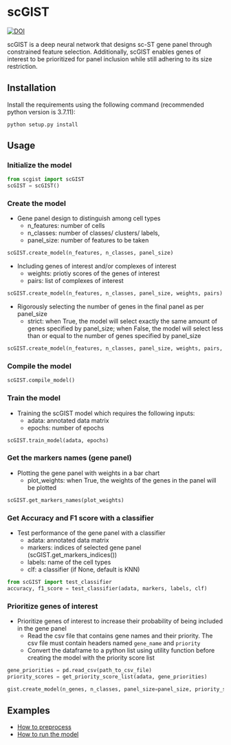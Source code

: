 # scGIST

[![DOI](https://zenodo.org/badge/540553394.svg)](https://zenodo.org/doi/10.5281/zenodo.10467038)

scGIST is a deep neural network that designs sc-ST gene panel through constrained feature selection. Additionally, scGIST enables genes of interest to be prioritized for panel inclusion while still adhering to its size restriction.

## Installation

Install the requirements using the following command (recommended python version is 3.7.11):
```
python setup.py install
```

## Usage

### Initialize the model
```python
from scgist import scGIST
scGIST = scGIST()
```

### Create the model
* Gene panel design to distinguish among cell types 
    * n_features: number of cells
    * n_classes: number of classes/ clusters/ labels, 
    * panel_size: number of features to be taken
```python
scGIST.create_model(n_features, n_classes, panel_size)
```
* Including genes of interest and/or complexes of interest
    * weights: priotiy scores of the genes of interest
    * pairs: list of complexes of interest
```python
scGIST.create_model(n_features, n_classes, panel_size, weights, pairs)
```
* Rigorously selecting the number of genes in the final panel as per panel_size
    * strict: when True, the model will select exactly the same amount of genes specified by panel_size; when False, the model will select less than or equal to the number of genes specified by panel_size
```python
scGIST.create_model(n_features, n_classes, panel_size, weights, pairs, strict)
```

### Compile the model
```python
scGIST.compile_model()
```


### Train the model
* Training the scGIST model which requires the following inputs:
    * adata: annotated data matrix
    * epochs: number of epochs
```python
scGIST.train_model(adata, epochs)
```

### Get the markers names (gene panel)
* Plotting the gene panel with weights in a bar chart
    * plot_weights: when True, the weights of the genes in the panel will be plotted
```python
scGIST.get_markers_names(plot_weights)
```

### Get Accuracy and F1 score with a classifier
* Test performance of the gene panel with a classifier
    * adata: annotated data matrix
    * markers: indices of selected gene panel (scGIST.get_markers_indices())
    * labels: name of the cell types
    * clf: a classifier (if None, default is KNN)
```python
from scGIST import test_classifier
accuracy, f1_score = test_classifier(adata, markers, labels, clf)
```

### Prioritize genes of interest
* Prioritize genes of interest to increase their probability of being included in the gene panel
  * Read the csv file that contains gene names and their priority. The csv file must contain headers named `gene_name` and `priority`
  * Convert the dataframe to a python list using utility function before creating the model with the priority score list
```python
gene_priorities = pd.read_csv(path_to_csv_file)
priority_scores = get_priority_score_list(adata, gene_priorities)

gist.create_model(n_genes, n_classes, panel_size=panel_size, priority_scores=priority_scores, alpha=0.2, beta=0.5)
```

## Examples

- [How to preprocess](preprocess.ipynb)
- [How to run the model](run_scGIST.ipynb)











